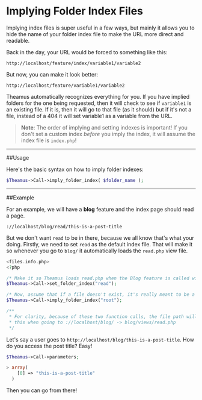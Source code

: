 Implying Folder Index Files
===

Implying index files is super useful in a few ways, but mainly it allows you to hide the name of your folder index file to make the URL more direct and readable.

Back in the day, your URL would be forced to something like this:

```text
http://localhost/feature/index/variable1/variable2
```

But now, you can make it look better: 
```text
http://localhost/feature/variable1/variable2
```

Theamus automatically recognizes everything for you. If you have implied folders for the one being requested, then it will check to see if `variable1` is an existing file. If it is, then it will go to that file (as it should) but if it's not a file, instead of a 404 it will set variable1 as a variable from the URL.

>__Note__:
>The order of implying and setting indexes is important! If you don't set a custom index _before_ you imply the index, it will assume the index file is `index.php`!

---

##Usage

Here's the basic syntax on how to imply folder indexes:
```php
$Theamus->Call->imply_folder_index( $folder_name );
```
---

##Example

For an example, we will have a __blog__ feature and the index page should read a page.
```text
://localhost/blog/read/this-is-a-post-title
```

But we don't want `read` to be in there, because we all know that's what your doing. Firstly, we need to set `read` as the default index file. That will make it so whenever you go to `blog/` it automatically loads the `read.php` view file.


```php
<files.info.php>
<?php

/* Make it so Theamus loads read.php when the Blog feature is called without any specified file */
$Theamus->Call->set_folder_index("read");

/* Now, assume that if a file doesn't exist, it's really meant to be a variable */
$Theamus->Call->imply_folder_index("root");

/** 
 * For clarity, because of these two function calls, the file path will look like
 * this when going to ://localhost/blog/ -> blog/views/read.php
 */
```

Let's say a user goes to `http://localhost/blog/this-is-a-post-title`. How do you access the post title? Easy!
```php
$Theamus->Call->parameters;

> array(
    [0] => "this-is-a-post-title"
  )
```
Then you can go from there!